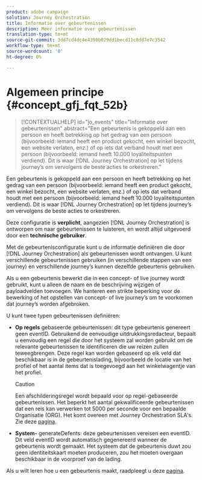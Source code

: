 ```yaml
---
product: adobe campaign
solution: Journey Orchestration
title: Informatie over gebeurtenissen
description: Meer informatie over gebeurtenissen
translation-type: tm+mt
source-git-commit: 3dd7cd4dc4e4398b029dd1becd11c8dd7e7c3542
workflow-type: tm+mt
source-wordcount: '0'
ht-degree: 0%

---
```



# Algemeen principe {#concept_gfj_fqt_52b}

>[!CONTEXTUALHELP]
>id="jo_events"
>title="Informatie over gebeurtenissen"
>abstract="Een gebeurtenis is gekoppeld aan een persoon en heeft betrekking op het gedrag van een persoon (bijvoorbeeld: iemand heeft een product gekocht, een winkel bezocht, een website verlaten, enz.) of op iets dat verband houdt met een persoon (bijvoorbeeld: iemand heeft 10.000 loyaliteitspunten verdiend). Dit is waar [!DNL Journey Orchestration] op let tijdens journey’s om vervolgens de beste acties te orkestreren."

Een gebeurtenis is gekoppeld aan een persoon en heeft betrekking op het gedrag van een persoon (bijvoorbeeld: iemand heeft een product gekocht, een winkel bezocht, een website verlaten, enz.) of op iets dat verband houdt met een persoon (bijvoorbeeld: iemand heeft 10.000 loyaliteitspunten verdiend). Dit is waar [!DNL Journey Orchestration] op let tijdens journey’s om vervolgens de beste acties te orkestreren.

Deze configuratie is **verplicht**, aangezien [!DNL Journey Orchestration] is ontworpen om naar gebeurtenissen te luisteren, en wordt altijd uitgevoerd door een **technische gebruiker**.

Met de gebeurtenisconfiguratie kunt u de informatie definiëren die door [!DNL Journey Orchestration] als gebeurtenissen wordt ontvangen. U kunt verschillende gebeurtenissen gebruiken (in verschillende stappen van een journey) en verschillende journey’s kunnen dezelfde gebeurtenis gebruiken.

Als u een gebeurtenis bewerkt die in een concept- of live journey wordt gebruikt, kunt u alleen de naam en de beschrijving wijzigen of payloadvelden toevoegen. We hanteren een strikte beperking voor de bewerking of het opstellen van concept- of live journey’s om te voorkomen dat journey’s worden afgebroken.

U kunt twee typen gebeurtenissen definiëren:

* **Op regels** gebaseerde gebeurtenissen: dit type gebeurtenis genereert geen eventID. Gebruikend de eenvoudige uitdrukkingsredacteur, bepaalt u eenvoudig een regel die door het systeem zal worden gebruikt om de relevante gebeurtenissen te identificeren die uw reizen zullen teweegbrengen. Deze regel kan worden gebaseerd op elk veld dat beschikbaar is in de gebeurtenislading, bijvoorbeeld de locatie van het profiel of het aantal items dat is toegevoegd aan het winkelwagentje van het profiel.

   >[!CAUTION]
   >
   >Een afschilderingsregel wordt bepaald voor op regel-gebaseerde gebeurtenissen. Het beperkt het aantal gekwalificeerde gebeurtenissen dat een reis kan verwerken tot 5000 per seconde voor een bepaalde Organisatie (ORG). Het komt overeen met Journey Orchestration SLA&#39;s. Zie deze [pagina](https://helpx.adobe.com/legal/product-descriptions/journey-orchestration.html).

* **System-** generateDefents: deze gebeurtenissen vereisen een eventID. Dit veld eventID wordt automatisch gegenereerd wanneer de gebeurtenis wordt gemaakt. Het systeem dat de gebeurtenis duwt zou geen identiteitskaart moeten produceren, zou het moeten overgaan beschikbaar in de voorproef van de lading.

Als u wilt leren hoe u een gebeurtenis maakt, raadpleegt u deze [pagina](../event/about-creating.md).

